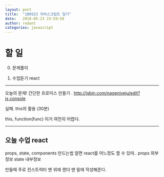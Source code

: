 ```yaml
---
layout: post
title:  "180523 자바스크립트 일기"
date:   2018-05-23 23:59:59
author: redant
categories: javascript
---
```


# 할 일 

0. 문제풀이

1. 수업듣기  react 

---

오늘의 문제! 간단한 프로미스 만들기 . http://jsbin.com/nageniveju/edit?js,console

실패. this의 활용 (30분)

this, function(func) 이거 여전히 어렵다.

---

## 오늘 수업 react

props, state, components 만드는법 알면 react를 어느정도 할 수 있따..
props 외부정보
state 내부정보


만들때 주로 컨스트럭터 맨 위에 렌더 맨 밑에 작성해준다.
